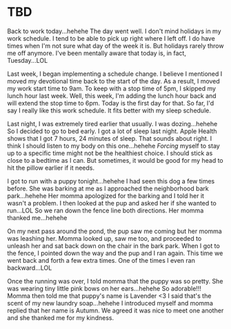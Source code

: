 # TBD

Back to work today...hehehe The day went well. I don't mind holidays in my work schedule. I tend to be able to pick up right where I left off. I do have times when I'm not sure what day of the week it is. But holidays rarely throw me off anymore. I've been mentally aware that today is, in fact, Tuesday...LOL

Last week, I began implementing a schedule change. I believe I mentioned I moved my devotional time back to the start of the day. As a result, I moved my work start time to 9am. To keep with a stop time of 5pm, I skipped my lunch hour last week. Well, this week, I'm adding the lunch hour back and will extend the stop time to 6pm. Today is the first day for that. So far, I'd say I really like this work schedule. It fits better with my sleep schedule.

Last night, I was extremely tired earlier that usually. I was dozing...hehehe So I decided to go to bed early. I got a lot of sleep last night. Apple Health shows that I got 7 hours, 24 minutes of sleep. That sounds about right. I think I should listen to my body on this one...hehehe *Forcing* myself to stay up to a specific time might not be the healthiest choice. I should stick as close to a bedtime as I can. But sometimes, it would be good for my head to hit the pillow earlier if it needs.

I got to run with a puppy tonight...hehehe I had seen this dog a few times before. She was barking at me as I approached the neighborhood bark park...hehehe Her momma apologized for the barking and I told her it wasn't a problem. I then looked at the pup and asked her if she wanted to run...LOL So we ran down the fence line both directions. Her momma thanked me...hehehe

On my next pass around the pond, the pup saw me coming but her momma was leashing her. Momma looked up, saw me too, and proceeded to unleash her and sat back down on the chair in the bark park. When I got to the fence, I pointed down the way and the pup and I ran again. This time we went back and forth a few extra times. One of the times I even ran backward...LOL

Once the running was over, I told momma that the puppy was so pretty. She was wearing tiny little pink bows on her ears...hehehe So adorable!!! Momma then told me that puppy's name is Lavender <3 I said that's the scent of my new laundry soap...hehehe I introduced myself and momma replied that her name is Autumn. We agreed it was nice to meet one another and she thanked me for my kindness.

